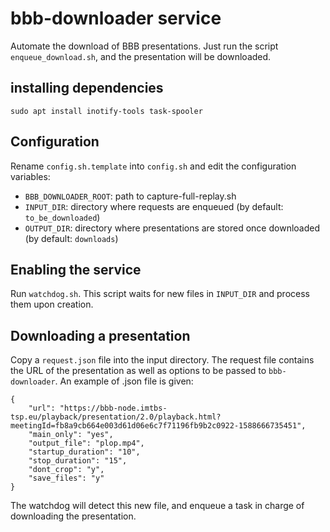 # bbb-downloader service

Automate the download of BBB presentations. Just run the script `enqueue_download.sh`, and the presentation will be downloaded.

## installing dependencies

```
sudo apt install inotify-tools task-spooler
```

## Configuration

Rename `config.sh.template` into `config.sh` and edit the configuration variables:

- `BBB_DOWNLOADER_ROOT`: path to capture-full-replay.sh
- `INPUT_DIR`: directory where requests are enqueued (by default: `to_be_downloaded`)
- `OUTPUT_DIR`: directory where presentations are stored once downloaded (by default: `downloads`)


## Enabling the service
Run `watchdog.sh`. This script waits for new files in `INPUT_DIR` and process them upon creation.


## Downloading a presentation

Copy a `request.json` file into the input directory. The request file contains the URL of the presentation as well as options to be passed to `bbb-downloader`. An example of .json file is given:


```
{
    "url": "https://bbb-node.imtbs-tsp.eu/playback/presentation/2.0/playback.html?meetingId=fb8a9cb664e003d61d06e6c7f71196fb9b2c0922-1588666735451",
    "main_only": "yes",
    "output_file": "plop.mp4",
    "startup_duration": "10",
    "stop_duration": "15",
    "dont_crop": "y",
    "save_files": "y"
}
```

The watchdog will detect this new file, and enqueue a task in charge of downloading the presentation.